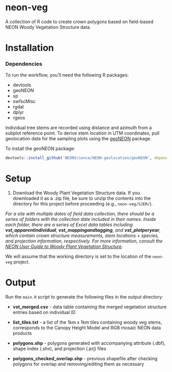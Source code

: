 neon-veg
================

A collection of R code to create crown polygons based on field-based NEON Woody Vegetation Structure data.


Installation
================

### Dependencies

To run the workflow, you'll need the following R packages:

- devtools
-	geoNEON
-	sp
-	swfscMisc
-	rgdal
-	dplyr
-	rgeos

Individual tree stems are recorded using distance and azimuth from a subplot reference point. To derive stem location in UTM coordinates, pull geolocation data for the sampling plots using the [geoNEON](https://github.com/NEONScience/NEON-geolocation/tree/master/geoNEON)  package.

To install the geoNEON package: 

``` r
devtools::install_github('NEONScience/NEON-geolocation/geoNEON', dependencies=TRUE)
```

Setup
================

1. Download the Woody Plant Vegetation Structure data. If you downloaded it as a .zip file, be sure to unzip the contents into the directory for this project before proceeding (e.g., `neon-veg/SJER/`). 

*For a site with multiple dates of field data collection, there should be a series of folders with the collection date included in their names. Inside each folder, there are a series of Excel data tables including **vst_apparentindividual**, **vst_mappingandtagging**, and **vst_plotperyear**, which contain crown structure measurements, stem locations + species, and projection information, respectively. For more information, consult the [NEON User Guide to Woody Plant Vegetation Structure](http://data.neonscience.org/api/v0/documents/NEON_vegStructure_userGuide_vA).* 

We will assume that the working directory is set to the location of the `neon-veg` project.


Output
================

Run the `main.R` script to generate the following files in the output directory: 

-	**vst_merged.csv** - data table containing the merged vegetation structure entries based on individual ID

-	**list_tiles.txt** - a list of the 1km x 1km tiles containing woody veg stems, corresponds to the Canopy Height Model and RGB mosaic NEON data products

-	**polygons.shp** - polygons generated with accompanying attribute (.dbf), shape index (.shx), and projection (.prj) files

-	**polygons_checked_overlap.shp** - previous shapefile after checking polygons for overlap and removing/editing them as necessary
